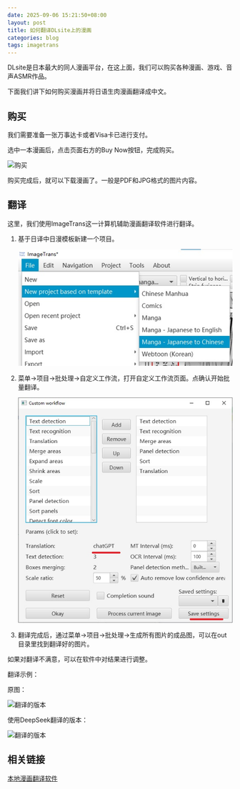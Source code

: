 ```yaml
---
date: 2025-09-06 15:21:50+08:00
layout: post
title: 如何翻译DLsite上的漫画
categories: blog
tags: imagetrans
---
```


DLsite是日本最大的同人漫画平台，在这上面，我们可以购买各种漫画、游戏、音声ASMR作品。

下面我们讲下如何购买漫画并将日语生肉漫画翻译成中文。

## 购买

我们需要准备一张万事达卡或者Visa卡已进行支付。

选中一本漫画后，点击页面右方的Buy Now按钮，完成购买。

![购买](/album/dlsite/custom-workflow.jpg)

购买完成后，就可以下载漫画了。一般是PDF和JPG格式的图片内容。

## 翻译

这里，我们使用ImageTrans这一计算机辅助漫画翻译软件进行翻译。

1. 基于日译中日漫模板新建一个项目。

   ![new project](/album/local-manga-translator/new-project.jpg)
   
2. 菜单->项目->批处理->自定义工作流，打开自定义工作流页面。点确认开始批量翻译。

   ![custom workflow](/album/local-manga-translator/custom-workflow.jpg)
   
3. 翻译完成后，通过菜单->项目->批处理->生成所有图片的成品图，可以在out目录里找到翻译好的图片。

如果对翻译不满意，可以在软件中对结果进行调整。

翻译示例：

原图：

![翻译的版本](/album/local-manga-translator/006-ja.webp)

使用DeepSeek翻译的版本：

![翻译的版本](/album/local-manga-translator/006-zh.webp)

## 相关链接

[本地漫画翻译软件](./2025-04-05-how-to-build-a-local-manga-translation-workshop.md)
